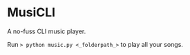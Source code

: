 # MusiCLI

A no-fuss CLI music player.

Run `> python music.py <_folderpath_>` to play all your songs.
